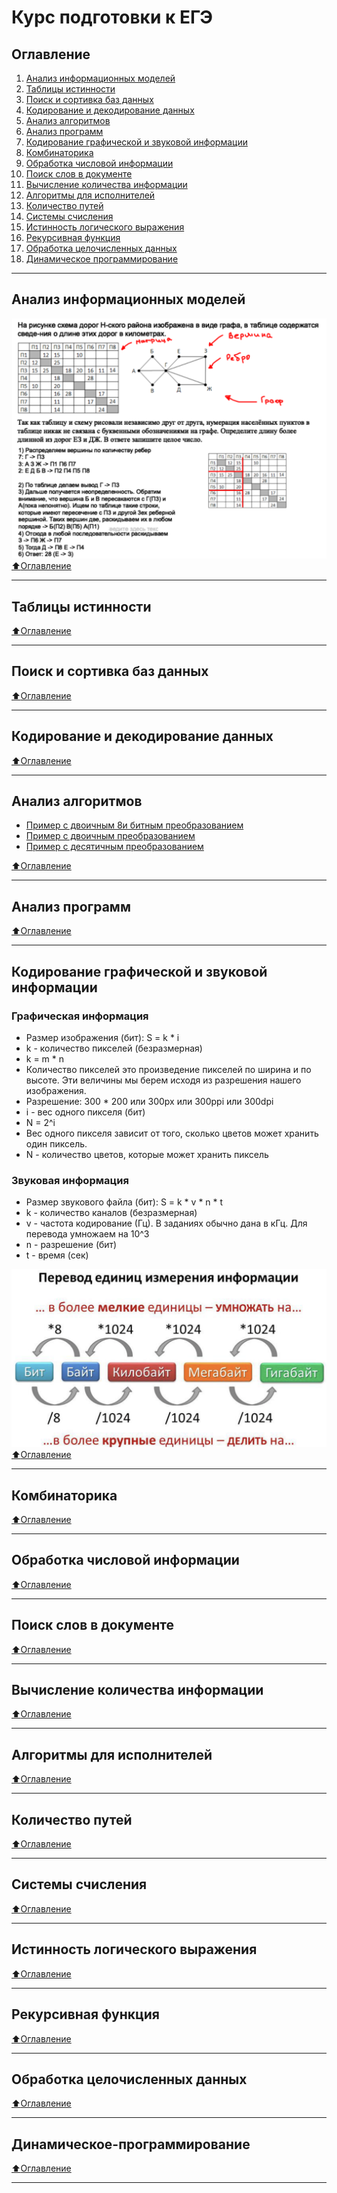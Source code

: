 # Курс подготовки к ЕГЭ

## Оглавление
1. [Анализ информационных моделей](#Анализ-информационных-моделей)
2. [Таблицы истинности](#Таблицы-истинности)
3. [Поиск и сортивка баз данных](#Поиск-и-сортивка-баз-данных)
4. [Кодирование и декодирование данных](#Кодирование-и-декодирование-данных)
5. [Анализ алгоритмов](#Анализ-алгоритмов)
6. [Анализ программ](#Анализ-программ)
7. [Кодирование графической и звуковой информации](#Кодирование-графической-и-звуковой-информации)
8. [Комбинаторика](#Комбинаторика)
9. [Обработка числовой информации](#Обработка-числовой-информации)
10. [Поиск слов в документе](#Поиск-слов-в-документе)
11. [Вычисление количества информации](#Вычисление-количества-информации)
12. [Алгоритмы для исполнителей](#Алгоритмы-для-исполнителей)
13. [Количество путей](#Количество-путей)
14. [Системы счисления](#Системы-счисления)
15. [Истинность логического выражения](#Истинность-логического-выражения)
16. [Рекурсивная функция](#Рекурсивная-функция)
17. [Обработка целочисленных данных](#Обработка-целочисленных-данных)
18. [Динамическое программирование](#Динамическое-программирование)
____
## Анализ информационных моделей
![task1_example](./task1/task1_example.png)
[:arrow_up:Оглавление](#Оглавление)
____
## Таблицы истинности
[:arrow_up:Оглавление](#Оглавление)
____
## Поиск и сортивка баз данных
[:arrow_up:Оглавление](#Оглавление)
____
## Кодирование и декодирование данных
[:arrow_up:Оглавление](#Оглавление)
____
## Анализ алгоритмов
- [Пример с двоичным 8и битным преобразованием](./task5/task5_1.py)
- [Пример с двоичным преобразованием](./task5/task5_2.py)
- [Пример с десятичным преобразованием](./task5/task5_3.py)

[:arrow_up:Оглавление](#Оглавление)
____
## Анализ программ
[:arrow_up:Оглавление](#Оглавление)
____
## Кодирование графической и звуковой информации
### Графическая информация
- Размер изображения (бит): S = k * i
- k - количество пикселей (безразмерная)
- k = m * n
- Количество пикселей это произведение пикселей по ширина и по высоте. Эти величины мы берем исходя из разрешения нашего изображения.
- Разрешение: 300 * 200 или 300px или 300ppi или 300dpi
- i - вес одного пикселя (бит)
- N = 2^i
- Вес одного пикселя зависит от того, сколько цветов может хранить один пиксель.
- N - количество цветов, которые может хранить пиксель

### Звуковая информация
- Размер звукового файла (бит): S = k * v * n * t
- k - количество каналов (безразмерная)
- v - частота кодирование (Гц). В заданиях обычно дана в кГц. Для перевода умножаем на 10^3
- n - разрешение (бит)
- t - время (сек)

![Перевод единиц](./task7/единицы_информации.png)
[:arrow_up:Оглавление](#Оглавление)
____
## Комбинаторика
[:arrow_up:Оглавление](#Оглавление)
____
## Обработка числовой информации
[:arrow_up:Оглавление](#Оглавление)
____
## Поиск слов в документе
[:arrow_up:Оглавление](#Оглавление)
____
## Вычисление количества информации
[:arrow_up:Оглавление](#Оглавление)
____
## Алгоритмы для исполнителей
[:arrow_up:Оглавление](#Оглавление)
____
## Количество путей
[:arrow_up:Оглавление](#Оглавление)
____
## Системы счисления
[:arrow_up:Оглавление](#Оглавление)
____
## Истинность логического выражения
[:arrow_up:Оглавление](#Оглавление)
____
## Рекурсивная функция
[:arrow_up:Оглавление](#Оглавление)
____
## Обработка целочисленных данных
[:arrow_up:Оглавление](#Оглавление)
____
## Динамическое-программирование
[:arrow_up:Оглавление](#Оглавление)
____